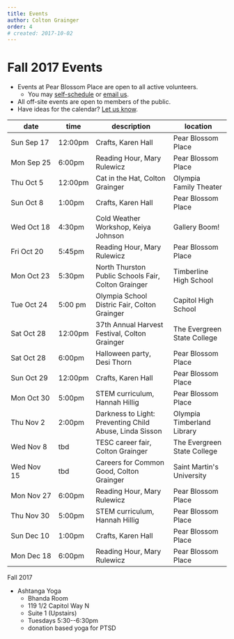 ```yaml
---
title: Events 
author: Colton Grainger
order: 4 
# created: 2017-10-02 
---
```


# Fall 2017 Events

- Events at Pear Blossom Place are open to all active volunteers.
	- You may [self-schedule](https://www.volgistics.com/ex/portal.dll/?from=189830) or [email us](mailto:coltong@fscss.org).
- All off-site events are open to members of the public.
- Have ideas for the calendar? [Let us know](mailto:coltong@fscss.org).

 date | time | description | location 
--- | --- | --- | ---
<nobr> Sun Sep 17 </nobr> | 12:00pm  | Crafts, Karen Hall | Pear Blossom Place
<nobr> Mon Sep 25 </nobr> | 6:00pm 	| Reading Hour, Mary Rulewicz | Pear Blossom Place
Thu Oct 5  | 12:00pm  | Cat in the Hat, Colton Grainger | Olympia Family Theater
Sun Oct 8  | 1:00pm 	| Crafts, Karen Hall | Pear Blossom Place
Wed Oct 18	| 4:30pm | Cold Weather Workshop, Keiya Johnson | Gallery Boom! 
Fri Oct 20	| 5:45pm | Reading Hour, Mary Rulewicz | Pear Blossom Place
Mon Oct 23	| 5:30pm | North Thurston Public Schools Fair, Colton Grainger | Timberline High School
Tue Oct 24	 | 5:00 pm | Olympia School Distric Fair, Colton Grainger | Capitol High School
Sat Oct 28	 | 12:00pm | 37th Annual Harvest Festival, Colton Grainger | The Evergreen State College
Sat Oct 28 | 6:00pm | Halloween party, Desi Thorn | Pear Blossom Place
Sun Oct 29	 | 12:00pm | Crafts, Karen Hall | Pear Blossom Place
Mon Oct 30	 | 5:00pm | STEM curriculum, Hannah Hillig | Pear Blossom Place
Thu Nov 2	 | 2:00pm| Darkness to Light: Preventing Child Abuse, Linda Sisson | Olympia Timberland Library
Wed Nov 8	 | tbd | TESC career fair, Colton Grainger | The Evergreen State College
Wed Nov 15	 | tbd | Careers for Common Good, Colton Grainger | Saint Martin's University
<nobr> Mon Nov 27 </nobr>	 | 6:00pm | Reading Hour, Mary Rulewicz | Pear Blossom Place
Thu Nov 30	 | 5:00pm | STEM curriculum, Hannah Hillig | Pear Blossom Place
Sun Dec 10	 | 1:00pm | Crafts, Karen Hall | Pear Blossom Place
Mon Dec 18	 | 6:00pm | Reading Hour, Mary Rulewicz | Pear Blossom Place

Fall 2017 
- Ashtanga Yoga
	- Bhanda Room 
	- 119 1/2 Capitol Way N
	- Suite 1 (Upstairs)
	- Tuesdays 5:30--6:30pm 
	- donation based yoga for PTSD
